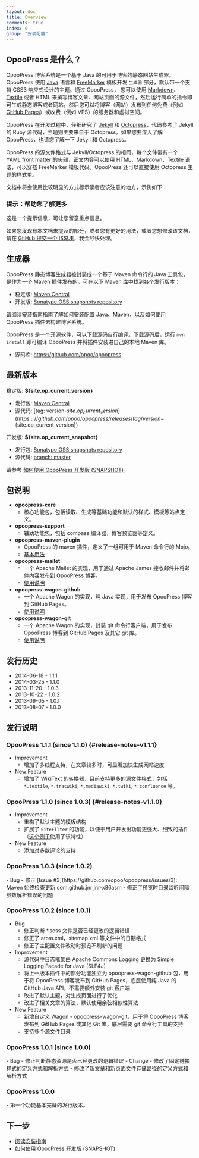 ```yaml
---
layout: doc
title: Overview
comments: true
index: 0
group: "安装配置"
---
```


## OpooPress 是什么？

OpooPress 博客系统是一个基于 Java 的可用于博客的静态网站生成器。OpooPress 使用 [Java](http://www.oracle.com/technetwork/java/index.html) 语言和 [FreeMarker](http://www.freemarker.org/) 模板开发 `生成器` 部分，默认带一个支持 CSS3 响应式设计的主题。通过 OpooPress， 您可以使用 [Markdown](http://daringfireball.net/projects/markdown/)、 [Textile](http://textile.sitemonks.com/) 或者  HTML 来撰写博客文章、网站页面的源文件，然后运行简单的指令即可生成静态博客或者网站，然后您可以将博客（网站）发布到任何免费（例如 [GitHub Pages](/zh/docs/github-pages/)）或收费（例如 VPS）的服务器和虚拟空间。


OpooPress 在开发过程中，仔细研究了 [Jekyll](http://jekyllrb.com) 和 [Octopress](http://octopress.org/)，代码参考了 Jekyll 的 Ruby 源代码，主题则主要来自于 Octopress。如果您要深入了解 OpooPress，也请您了解一下 Jekyll 和 Octopress。

OpooPress 的源文件格式与 Jekyll/Octopress 的相同，每个文件带有一个 [YAML front matter](/zh/docs/frontmatter/) 的头部，正文内容可以使用 HTML、Markdown、Textile 语法，可以穿插 FreeMarker 模板代码。OpooPress 还可以直接使用 Octopress 主题的样式单。


文档中将会使用比较明显的方式标示读者应该注意的地方，示例如下：

<div class='note'>
  <h3>提示：帮助您了解更多</h3>
  <p>这是一个提示信息，可让您留意重点信息。</p>
</div>

如果您发现有本文档未提及的部分，或者您有更好的用法，或者您想修改该文档，请在 [GitHub 提交一个 ISSUE](https://github.com/opoo/opoopress/issues)，我会尽快处理。

## 生成器

OpooPress 静态博客生成器被封装成一个基于 Maven 命令行的 Java 工具包，是作为一个 Maven 插件发布的。可在以下 Maven 库中找到各个发行版本：
- 稳定版: [Maven Central][mc]
- 开发版: [Sonatype OSS snapshots repository][oss]

请阅读[安装指南](../docs/installation/)指南了解如何安装配置 Java、Maven，以及如何使用 OpooPress 插件去构建博客系统。

OpooPress 是一个开源软件，可以下载源码自行编译。下载源码后，运行 `mvn install` 即可编译 OpooPress 并将插件安装进自己的本地 Maven 库。
- 源码库: <https://github.com/opoo/opoopress>


## 最新版本

稳定版: **${site.op_current_version}**
- 发行包: [Maven Central][mc]
- 源代码: [tag: version-${site.op_current_version}](https://github.com/opoo/opoopress/releases/tag/version-${site.op_current_version})

开发版: **${site.op_current_snapshot}**
- 发行包: [Sonatype OSS snapshots repository][oss]
- 源代码: [branch: master](https://github.com/opoo/opoopress)

<div class="note info">
  <p>请参考 <a href="../faqs/how-to-use-opoopress-snapshots/">如何使用 OpooPress 开发版 (SNAPSHOT)</a>。</p>
</div>

## 包说明
- **opoopress-core**
	- 核心功能包，包括读取、生成等基础功能和默认的样式、模板等站点定义。
- **opoopress-support**
	- 辅助功能包，包括 compass 编译器，博客预览器等定义。
- **opoopress-maven-plugin**
	- OpooPress 的 maven 插件，定义了一组可用于 Maven 命令行的 Mojo。
	- [基本用法](../docs/usage/)
- **opoopress-mailet**
	- 一个 Apache Mailet 的实现，用于通过 Apache James 接收邮件并将邮件内容发布到 OpooPress 博客。
	- [使用说明](../docs/mailet/)
- **opoopress-wagon-github**
	- 一个 Apache Wagon 的实现，纯 Java 实现，用于发布 OpooPress 博客到 GitHub Pages。
	- [使用说明](../docs/github-pages/#opoopress-wagon-github)
- **opoopress-wagon-git**
	- 一个 Apache Wagon 的实现，封装 git 命令行客户端，用于发布 OpooPress 博客到 GitHub Pages 及其它 git 库。
	- [使用说明](../docs/github-pages/#opoopress-wagon-git)


## 发行历史
* 2014-06-18 - 1.1.1
* 2014-03-25 - 1.1.0
* 2013-11-20 - 1.0.3
* 2013-10-22 - 1.0.2
* 2013-09-05 - 1.0.1 
* 2013-08-07 - 1.0.0


## 发行说明


### OpooPress 1.1.1 (since 1.1.0) {#release-notes-v1.1.1}
- Improvement
	- 增加了多线程支持，在文章较多时，可显著加快生成网站速度
- New Feature
	- 增加了 WikiText 的转换器，目前支持更多的源文件格式，包括 `*.textile`, `*.tracwiki`, `*.mediawiki`, `*.twiki`, `*.confluence` 等。

### OpooPress 1.1.0 (since 1.0.3) {#release-notes-v1.1.0}
- Improvement
	- 重构了默认主题的模板结构
	- 扩展了 `SiteFilter` 的功能，以便于用户开发出功能更强大、细致的插件（[这个例子](https://github.com/opoo/opoo.org/blob/master/src/main/java/org/opoo/website/plugin/ImgFinder.java)使用了该特性）
- New Feature
	- 添加对多数评论的支持

<h3 id="release-notes-v1.0.3">OpooPress 1.0.3 (since 1.0.2)</h3>
- Bug
	- 修正 [Issue #3](https://github.com/opoo/opoopress/issues/3): Maven 始终检查更新 com.github.jnr:jnr-x86asm
	- 修正了预览时目录监听间隔参数解析错误的问题

<h3 id="release-notes-v1.0.2">OpooPress 1.0.2 (since 1.0.1)</h3>

- Bug
	- 修正判断 *.scss 文件是否已经更改的逻辑错误
	- 修正了 atom.xml，sitemap.xml 等文件中的日期格式
	- 修正了主配置文件改动时预览不刷新的问题
- Improvement
	- 源代码中日志框架由 Apache Commons Logging 更换为 Simple Logging Facade for Java (SLF4J)
	- 将上一版本插件中的部分功能独立为 opoopress-wagon-github 包，用于将 OpooPress 博客发布到 GitHub Pages，底层使用纯 Java 的 GitHub Java API，不需要额外安装 git 客户端
	- 改进了默认主题，对生成页面进行了优化
	- 改进了相关文章的算法，默认使用余弦相似性算法
- New Feature
	- 新增自定义 Wagon - opoopress-wagon-git，用于将 OpooPress 博客发布到 GitHub Pages 或其他 Git 库，底层需要 git 命令行工具的支持
	- 支持多个源文件目录

<h3 id="release-notes-v1.0.1">OpooPress 1.0.1 (since 1.0.0)</h3>
- Bug
	- 修正判断静态资源是否已经更改的逻辑错误
- Change
	- 修改了固定链接样式的定义方式和解析方式
	- 修改了新文章和新页面文件存储路径的定义方式和解析方式

<h3 id="release-notes-v1.0.0">OpooPress 1.0.0</h3>
- 第一个功能基本完备的发行版本。


## 下一步
- [阅读安装指南](../docs/installation/)
- [如何使用 OpooPress 开发版 (SNAPSHOT)](../faqs/how-to-use-opoopress-snapshots/)


[mc]: http://search.maven.org/#search%7Cga%7C1%7Corg.opoo.press "OpooPress from Maven Central"
[oss]: https://oss.sonatype.org/index.html#nexus-search;quick~org.opoo.press "OpooPress snapshots from Sonatype OSS snapshots repository"
[oss110]: https://oss.sonatype.org/content/repositories/snapshots/org/opoo/press/maven/plugins/opoopress-maven-plugin/1.1.0-SNAPSHOT/ "OpooPress 1.1.0-SNAPSHOT from Sonatype OSS snapshots repository"